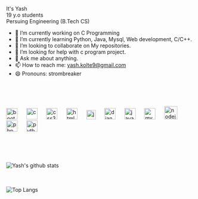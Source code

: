 <!-- Ctrl + Shift +V for running md fie in VS Code-->
It's Yash <br>
19 y.o students <br>
Persuing Engineering (B.Tech CS)



- 🔭 I’m currently working on C Programming
- 🌱 I’m currently learning Python, Java, Mysql, Web development, C/C++.
- 👯 I’m looking to collaborate on My repositories.
- 🤔 I’m looking for help with c program project.
- 💬 Ask me about anything.
- 📫 How to reach me: yash.kolte9@gmail.com
- 😄 Pronouns: strombreaker
<br>
<br>
<br>
<p align="left"><img src="https://devicons.github.io/devicon/devicon.git/icons/bootstrap/bootstrap-plain.svg" alt="bootstrap" width="30" height="30"/>&nbsp&nbsp&nbsp&nbsp&nbsp
<img src="https://devicons.github.io/devicon/devicon.git/icons/c/c-original.svg" alt="c" width="30" height="30"/>&nbsp&nbsp&nbsp&nbsp&nbsp
<img src="https://devicons.github.io/devicon/devicon.git/icons/css3/css3-original-wordmark.svg" alt="css3" width="30" height="30"/>&nbsp&nbsp&nbsp&nbsp&nbsp
<img src="https://devicons.github.io/devicon/devicon.git/icons/html5/html5-original-wordmark.svg" alt="html5" width="30" height="30"/>&nbsp&nbsp&nbsp&nbsp&nbsp
<img src="https://devicons.github.io/devicon/devicon.git/icons/javascript/javascript-original.svg" alt="javascript" width="25" height="25"/>&nbsp&nbsp&nbsp&nbsp&nbsp
<img src="https://devicons.github.io/devicon/devicon.git/icons/django/django-original.svg" alt="django" width="30" height="30"/>&nbsp&nbsp&nbsp&nbsp&nbsp
<img src="https://devicons.github.io/devicon/devicon.git/icons/java/java-original-wordmark.svg" alt="java" width="30" height="30"/>&nbsp&nbsp&nbsp&nbsp&nbsp
<img src="https://devicons.github.io/devicon/devicon.git/icons/mysql/mysql-original-wordmark.svg" alt="mysql" width="30" height="30"/>&nbsp&nbsp&nbsp&nbsp&nbsp
<img src="https://devicons.github.io/devicon/devicon.git/icons/nodejs/nodejs-original-wordmark.svg" alt="nodejs" width="35" height="35"/>&nbsp&nbsp&nbsp&nbsp&nbsp
<img src="https://devicons.github.io/devicon/devicon.git/icons/php/php-original.svg" alt="php" width="30" height="30"/>&nbsp&nbsp&nbsp&nbsp&nbsp
<img src="https://devicons.github.io/devicon/devicon.git/icons/python/python-original.svg" alt="python" width="30" height="30"/></p><br><br><br>

![Yash's github stats](https://github-readme-stats.vercel.app/api?username=yashkolte&hide=prs,issues&show_icons=true)<br><br><br>

![Top Langs](https://github-readme-stats.vercel.app/api/top-langs/?username=yashkolte&hide=typescript,glsl)
